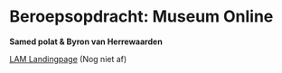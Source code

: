 # Beroepsopdracht: Museum Online

**Samed polat & Byron van Herrewaarden**

[LAM Landingpage](http://30859.hosts1.ma-cloud.nl/Museum-Online/landingpage.html) (Nog niet af)